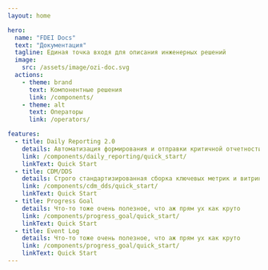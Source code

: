 ```yaml
---
layout: home

hero:
  name: "FDEI Docs"
  text: "Документация"
  tagline: Единая точка входя для описания инженерных решений
  image:
    src: /assets/image/ozi-doc.svg
  actions:
    - theme: brand
      text: Компонентные решения
      link: /components/
    - theme: alt
      text: Операторы
      link: /operators/

features:
  - title: Daily Reporting 2.0
    details: Автоматизация формирования и отправки критичной отчетности
    link: /components/daily_reporting/quick_start/
    linkText: Quick Start
  - title: CDM/DDS
    details: Строго стандартизированная сборка ключевых метрик и витрин
    link: /components/cdm_dds/quick_start/
    linkText: Quick Start
  - title: Progress Goal
    details: Что-то тоже очень полезное, что аж прям ух как круто
    link: /components/progress_goal/quick_start/
    linkText: Quick Start
  - title: Event Log
    details: Что-то тоже очень полезное, что аж прям ух как круто
    link: /components/progress_goal/quick_start/
    linkText: Quick Start
---
```


